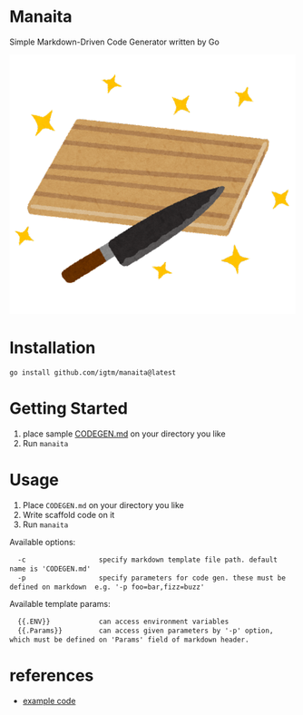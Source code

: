 # Manaita

Simple Markdown-Driven Code Generator written by Go

![manaita](./docs/manaita.png "manaita")

# Installation

```shell
go install github.com/igtm/manaita@latest
```

# Getting Started

1. place sample [CODEGEN.md](./docs/CODEGEN.md) on your directory you like
2. Run `manaita`


# Usage

1. Place `CODEGEN.md` on your directory you like
2. Write scaffold code on it
3. Run `manaita`

Available options:

```
  -c                  specify markdown template file path. default name is 'CODEGEN.md'
  -p                  specify parameters for code gen. these must be defined on markdown  e.g. '-p foo=bar,fizz=buzz'
```

Available template params:

```
  {{.ENV}}            can access environment variables
  {{.Params}}         can access given parameters by '-p' option, which must be defined on 'Params' field of markdown header.
```

# references

- [example code](./example)
